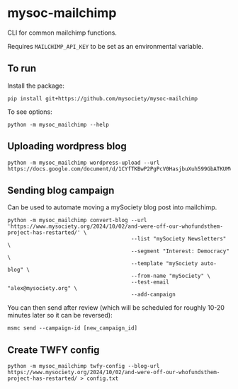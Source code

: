 # mysoc-mailchimp

CLI for common mailchimp functions.


Requires `MAILCHIMP_API_KEY` to be set as an environmental variable.


## To run

Install the package:

```
pip install git+https://github.com/mysociety/mysoc-mailchimp
```

To see options:
```
python -m mysoc_mailchimp --help
```
## Uploading wordpress blog

```
python -m mysoc_mailchimp wordpress-upload --url https://docs.google.com/document/d/1CYfTKBwP2PgPcV0HasjbuXuh599GbATKUMVFBnfV_gk/edit
```

## Sending blog campaign

Can be used to automate moving a mySociety blog post into mailchimp.

```
python -m mysoc_mailchimp convert-blog --url 'https://www.mysociety.org/2024/10/02/and-were-off-our-whofundsthem-project-has-restarted/' \
                                       --list "mySociety Newsletters" \
                                       --segment "Interest: Democracy" \
                                       --template "mySociety auto-blog" \
                                       --from-name "mySociety" \
                                       --test-email "alex@mysociety.org" \
                                       --add-campaign
```

You can then send after review (which will be scheduled for roughly 10-20 minutes later so it can be reversed):

```
msmc send --campaign-id [new_campaign_id]
```

## Create TWFY config

```
python -m mysoc_mailchimp twfy-config --blog-url https://www.mysociety.org/2024/10/02/and-were-off-our-whofundsthem-project-has-restarted/ > config.txt

```